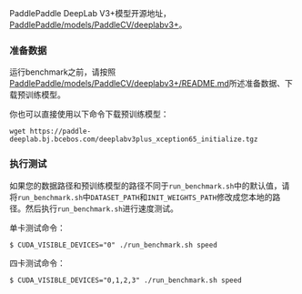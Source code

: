 PaddlePaddle DeepLab V3+模型开源地址，[PaddlePaddle/models/PaddleCV/deeplabv3+](https://github.com/PaddlePaddle/models/tree/develop/PaddleCV/deeplabv3%2B)。

### 准备数据

运行benchmark之前，请按照[PaddlePaddle/models/PaddleCV/deeplabv3+/README.md](https://github.com/PaddlePaddle/models/blob/develop/PaddleCV/deeplabv3%2B/README.md)所述准备数据、下载预训练模型。

你也可以直接使用以下命令下载预训练模型：

```
wget https://paddle-deeplab.bj.bcebos.com/deeplabv3plus_xception65_initialize.tgz
```

### 执行测试

如果您的数据路径和预训练模型的路径不同于`run_benchmark.sh`中的默认值，请将`run_benchmark.sh`中`DATASET_PATH`和`INIT_WEIGHTS_PATH`修改成您本地的路径。然后执行`run_benchmark.sh`进行速度测试。

单卡测试命令：

```
$ CUDA_VISIBLE_DEVICES="0" ./run_benchmark.sh speed
```

四卡测试命令：

```
$ CUDA_VISIBLE_DEVICES="0,1,2,3" ./run_benchmark.sh speed
```
